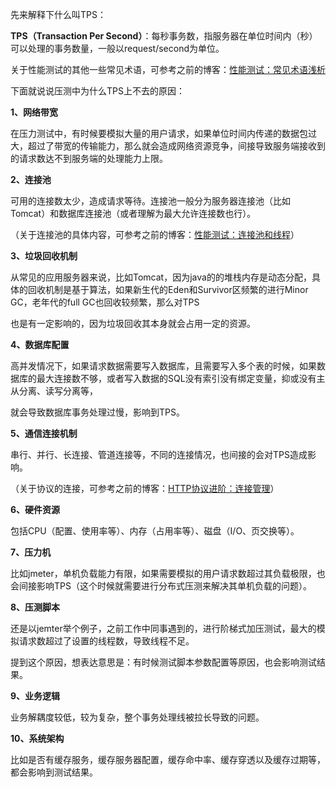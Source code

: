 先来解释下什么叫TPS：

**TPS（Transaction Per Second）**：每秒事务数，指服务器在单位时间内（秒）可以处理的事务数量，一般以request/second为单位。

关于性能测试的其他一些常见术语，可参考之前的博客：[性能测试：常见术语浅析](http://www.cnblogs.com/imyalost/p/7117320.html)

 

下面就说说压测中为什么TPS上不去的原因：

**1、网络带宽**

在压力测试中，有时候要模拟大量的用户请求，如果单位时间内传递的数据包过大，超过了带宽的传输能力，那么就会造成网络资源竞争，间接导致服务端接收到的请求数达不到服务端的处理能力上限。

**2、连接池**

可用的连接数太少，造成请求等待。连接池一般分为服务器连接池（比如Tomcat）和数据库连接池（或者理解为最大允许连接数也行）。

（关于连接池的具体内容，可参考之前的博客：[性能测试：连接池和线程](http://www.cnblogs.com/imyalost/p/7189455.html)）

**3、垃圾回收机制**

从常见的应用服务器来说，比如Tomcat，因为java的的堆栈内存是动态分配，具体的回收机制是基于算法，如果新生代的Eden和Survivor区频繁的进行Minor GC，老年代的full GC也回收较频繁，那么对TPS

也是有一定影响的，因为垃圾回收其本身就会占用一定的资源。

**4、数据库配置**

高并发情况下，如果请求数据需要写入数据库，且需要写入多个表的时候，如果数据库的最大连接数不够，或者写入数据的SQL没有索引没有绑定变量，抑或没有主从分离、读写分离等，

就会导致数据库事务处理过慢，影响到TPS。

**5、通信连接机制**

串行、并行、长连接、管道连接等，不同的连接情况，也间接的会对TPS造成影响。

（关于协议的连接，可参考之前的博客：[HTTP协议进阶：连接管理](http://www.cnblogs.com/imyalost/p/7887667.html)）

**6、硬件资源**

包括CPU（配置、使用率等）、内存（占用率等）、磁盘（I/O、页交换等）。

**7、压力机**

比如jmeter，单机负载能力有限，如果需要模拟的用户请求数超过其负载极限，也会间接影响TPS（这个时候就需要进行分布式压测来解决其单机负载的问题）。

**8、压测脚本**

还是以jemter举个例子，之前工作中同事遇到的，进行阶梯式加压测试，最大的模拟请求数超过了设置的线程数，导致线程不足。

提到这个原因，想表达意思是：有时候测试脚本参数配置等原因，也会影响测试结果。

**9、业务逻辑**

业务解耦度较低，较为复杂，整个事务处理线被拉长导致的问题。

**10、系统架构**

比如是否有缓存服务，缓存服务器配置，缓存命中率、缓存穿透以及缓存过期等，都会影响到测试结果。